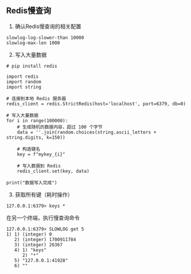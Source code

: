 ## Redis慢查询


1. 确认Redis慢查询的相关配置

```
slowlog-log-slower-than 10000
slowlog-max-len 1000
```

2. 写入大量数据

```
# pip install redis

import redis
import random
import string

# 连接到本地 Redis 服务器
redis_client = redis.StrictRedis(host='localhost', port=6379, db=0)

# 写入大量数据
for i in range(100000):
    # 生成随机的数据内容，超过 100 个字节
    data = ''.join(random.choices(string.ascii_letters + string.digits, k=150))

    # 构造键名
    key = f"mykey_{i}"

    # 写入数据到 Redis
    redis_client.set(key, data)

print("数据写入完成")

```

3. 获取所有键（耗时操作）

```
127.0.0.1:6379> keys *
```

在另一个终端，执行慢查询命令

```
127.0.0.1:6379> SLOWLOG get 5
1) 1) (integer) 0
   2) (integer) 1700911784
   3) (integer) 26367
   4) 1) "keys"
      2) "*"
   5) "127.0.0.1:41928"
   6) ""
```


